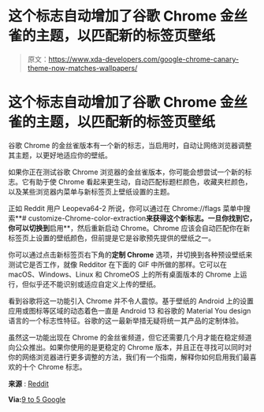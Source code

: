 # 这个标志自动增加了谷歌 Chrome 金丝雀的主题，以匹配新的标签页壁纸

> 原文：<https://www.xda-developers.com/google-chrome-canary-theme-now-matches-wallpapers/>

# 这个标志自动增加了谷歌 Chrome 金丝雀的主题，以匹配新的标签页壁纸

谷歌 Chrome 的金丝雀版本有一个新的标志，当启用时，自动让网络浏览器调整其主题，以更好地适应你的壁纸。

如果你正在测试谷歌 Chrome 浏览器的金丝雀版本，你可能会想尝试一个新的标志。它有助于使 Chrome 看起来更生动，自动匹配标题栏颜色，收藏夹栏颜色，以及某些浏览器内菜单与新标签页上壁纸设置的主题。

正如 Reddit 用户 Leopeva64-2 所说，你可以通过在 Chrome://flags 菜单中搜索**# customize-Chrome-color-extraction**来获得这个新标志。一旦你找到它，你可以切换到**启用**，然后重新启动 Chrome。Chrome 应该会自动匹配你在新标签页上设置的壁纸颜色，但前提是它是谷歌预先提供的壁纸之一。

你可以通过点击新标签页右下角的**定制 Chrome** 选项，并切换到各种预设壁纸来测试它是否工作，就像 Redditor 在下面的 GIF 中所做的那样。它可以在 macOS、Windows、Linux 和 ChromeOS 上的所有桌面版本的 Chrome 上运行，但似乎还不能识别或适应自定义上传的壁纸。

看到谷歌将这一功能引入 Chrome 并不令人震惊。基于壁纸的 Android 上的设置应用或图标等区域的动态着色一直是 Android 13 和谷歌的 Material You design 语言的一个标志性特征。谷歌的这一最新举措无疑将统一其产品的定制体验。

虽然这一功能出现在 Chrome 的金丝雀频道，但它还需要几个月才能在稳定频道向公众推出。如果你使用的是更稳定的 Chrome 版本，并且正在寻找可以同时对你的网络浏览器进行更多调整的方法，我们有一个指南，解释你如何启用我们最喜欢的十个 Chrome 标志。

**来源** : [Reddit](https://www.reddit.com/r/chrome/comments/yumm4o/chrome_canary_can_now_extract_the_main_color_of/)

**Via:**[9 to 5 Google](https://9to5google.com/2022/11/14/chrome-dynamic-color-theme-background/)
